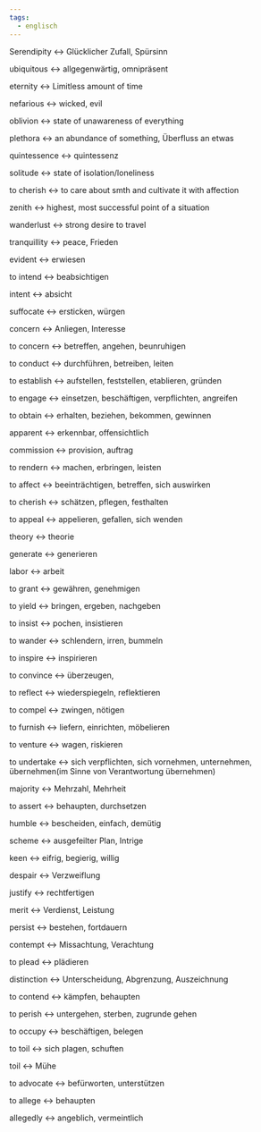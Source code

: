 ```yaml
---
tags:
  - englisch
---
```

Serendipity <-> Glücklicher Zufall, Spürsinn
<!--SR:!2024-10-02,68,312!2024-10-05,68,317-->

ubiquitous <-> allgegenwärtig, omnipräsent
<!--SR:!2024-09-23,59,310!2024-09-04,41,297-->

eternity <-> Limitless amount of time
<!--SR:!2024-09-20,57,312!2024-09-30,65,317-->

nefarious <-> wicked, evil
<!--SR:!2024-10-02,68,312!2024-09-26,61,317-->

oblivion <-> state of unawareness of everything
<!--SR:!2024-08-31,41,292!2024-10-12,75,325-->

plethora <-> an abundance of something, Überfluss an etwas
<!--SR:!2024-10-04,67,317!2024-09-18,55,312-->

quintessence <-> quintessenz
<!--SR:!2024-09-19,58,312!2024-09-25,61,317-->

solitude <-> state of isolation/loneliness
<!--SR:!2024-09-16,55,310!2024-10-06,69,317-->

to cherish <-> to care about smth and cultivate it with affection
<!--SR:!2024-09-24,61,317!2024-09-01,44,290-->

zenith <-> highest, most successful point of a situation
<!--SR:!2024-09-15,50,305!2024-08-23,36,290-->

wanderlust <-> strong desire to travel
<!--SR:!2024-09-22,59,317!2024-09-15,55,312-->

tranquillity <-> peace, Frieden
<!--SR:!2024-09-09,50,292!2024-09-21,58,317-->

evident <-> erwiesen
<!--SR:!2024-08-15,16,332!2024-07-31,4,318-->

to intend <-> beabsichtigen
<!--SR:!2024-08-14,15,332!2024-07-31,4,318-->

intent <-> absicht
<!--SR:!2024-08-14,15,332!2024-07-31,4,318-->

suffocate <-> ersticken, würgen
<!--SR:!2024-08-15,16,332!2024-07-31,4,318-->

concern <-> Anliegen, Interesse
<!--SR:!2024-08-01,3,278!2024-08-16,17,332-->

to concern <-> betreffen, angehen, beunruhigen
<!--SR:!2024-08-01,3,278!2024-08-16,17,332-->

to conduct <-> durchführen, betreiben, leiten
<!--SR:!2024-08-12,14,312!2024-07-31,4,318-->

to establish <-> aufstellen, feststellen, etablieren, gründen
<!--SR:!2024-07-31,4,318!2024-08-18,19,332-->

to engage <-> einsetzen, beschäftigen, verpflichten, angreifen
<!--SR:!2024-07-30,3,272!2024-07-31,1,268-->

to obtain <-> erhalten, beziehen, bekommen, gewinnen
<!--SR:!2024-08-05,7,292!2024-07-31,4,318-->

apparent <-> erkennbar, offensichtlich
<!--SR:!2024-08-13,14,312!2024-07-30,1,258-->

commission <-> provision, auftrag
<!--SR:!2024-08-12,13,318!2024-07-30,4,312-->

to rendern <-> machen, erbringen, leisten
<!--SR:!2000-01-01,1,250!2024-08-02,3,252-->

to affect <-> beeinträchtigen, betreffen, sich auswirken
<!--SR:!2024-08-17,18,332!2024-07-31,4,318-->

to cherish <-> schätzen, pflegen, festhalten
<!--SR:!2024-08-15,16,332!2024-07-31,4,318-->

to appeal <-> appelieren, gefallen, sich wenden
<!--SR:!2024-08-01,3,278!2000-01-01,1,250-->

theory <-> theorie
<!--SR:!2024-08-02,4,328!2024-07-31,4,318-->

generate <-> generieren
<!--SR:!2024-08-02,4,328!2024-07-31,4,318-->

labor <-> arbeit
<!--SR:!2024-08-02,4,328!2024-07-31,4,318-->

to grant <-> gewähren, genehmigen
<!--SR:!2024-07-31,4,318!2024-08-03,4,308-->

to yield <-> bringen, ergeben, nachgeben
<!--SR:!2024-08-01,3,278!2000-01-01,1,250-->

to insist <-> pochen, insistieren
<!--SR:!2024-07-31,4,318!2024-08-02,4,328-->

to wander <-> schlendern, irren, bummeln
<!--SR:!2024-07-31,4,318!2024-08-03,4,308-->

to inspire <-> inspirieren
<!--SR:!2024-07-31,4,318!2024-08-02,4,328-->

to convince <-> überzeugen,
<!--SR:!2024-08-02,4,328!2024-07-31,4,318-->

to reflect <-> wiederspiegeln, reflektieren
<!--SR:!2024-07-31,4,318!2024-08-02,4,328-->

to compel <-> zwingen, nötigen
<!--SR:!2024-08-10,11,318!2024-08-02,4,328-->

to furnish <-> liefern, einrichten, möbelieren
<!--SR:!2024-08-02,4,328!2024-07-31,4,318-->

to venture <-> wagen, riskieren
<!--SR:!2024-08-02,4,328!2024-07-31,4,318-->

to undertake <-> sich verpflichten, sich vornehmen, unternehmen, übernehmen(im Sinne von Verantwortung übernehmen)
<!--SR:!2024-08-02,3,258!2000-01-01,1,250-->

majority <-> Mehrzahl, Mehrheit
<!--SR:!2024-08-02,4,328!2024-07-31,4,318-->

to assert <-> behaupten, durchsetzen
<!--SR:!2024-08-01,3,278!2000-01-01,1,250-->

humble <-> bescheiden, einfach, demütig
<!--SR:!2024-07-31,4,318!2024-08-03,4,308-->

scheme <-> ausgefeilter Plan, Intrige
<!--SR:!2024-08-02,4,328!2024-07-31,4,318-->

keen <-> eifrig, begierig, willig
<!--SR:!2024-08-01,3,308!2024-07-31,4,318-->

despair <-> Verzweiflung
<!--SR:!2024-08-02,4,328!2024-07-31,4,318-->

justify <-> rechtfertigen
<!--SR:!2024-08-02,4,328!2024-07-31,4,318-->

merit <-> Verdienst, Leistung
<!--SR:!2024-08-02,4,328!2024-07-31,4,318-->

persist <-> bestehen, fortdauern
<!--SR:!2024-07-31,4,318!2024-08-03,4,308-->

contempt <-> Missachtung, Verachtung
<!--SR:!2024-08-02,3,288!2024-07-31,4,318-->

to plead <-> plädieren
<!--SR:!2024-07-31,4,318!2024-08-02,4,328-->

distinction <-> Unterscheidung, Abgrenzung, Auszeichnung
<!--SR:!2024-08-09,10,318!2024-08-02,4,328-->

to contend <-> kämpfen, behaupten
<!--SR:!2024-08-02,4,328!2024-08-13,14,318-->

to perish <-> untergehen, sterben, zugrunde gehen
<!--SR:!2024-08-02,4,328!2024-07-31,4,318-->

to occupy <-> beschäftigen, belegen
<!--SR:!2024-07-31,4,318!2024-08-02,4,328-->

to toil <-> sich plagen, schuften
<!--SR:!2024-07-31,4,318!2024-08-02,4,328-->

toil <-> Mühe
<!--SR:!2024-07-31,4,318!2024-08-02,4,328-->

to advocate <-> befürworten, unterstützen
<!--SR:!2024-08-02,4,328!2024-07-31,4,318-->

to allege <-> behaupten
<!--SR:!2024-08-02,4,328!2024-07-31,4,318-->

allegedly <-> angeblich, vermeintlich
<!--SR:!2024-08-01,3,308!2024-07-31,4,318-->


